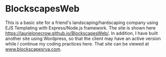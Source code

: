 # BlockscapesWeb
This is a basic site for a friend's landscaping/hardscaping company using EJS Templating with Express/Node.js framework.  The site is shown here https://laurielonecrow.github.io/BlockscapesWeb/.  In addition, I have built another site using Wordpress, so that the client may have an active version while I continue my coding practices here.  That site can be viewed at www.blockscapesrva.com.
